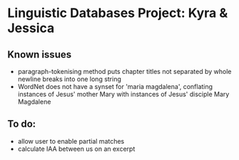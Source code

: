 # Linguistic Databases Project: Kyra & Jessica

## Known issues
- paragraph-tokenising method puts chapter titles not separated by whole newline breaks into one long string
- WordNet does not have a synset for 'maria magdalena', conflating instances of Jesus' mother Mary with instances of Jesus' disciple Mary Magdalene

## To do:
- allow user to enable partial matches
- calculate IAA between us on an excerpt